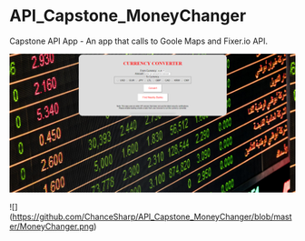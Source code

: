 # API_Capstone_MoneyChanger

Capstone API App - An app that calls to Goole Maps and Fixer.io API.

<img src="https://github.com/ChanceSharp/API_Capstone_MoneyChanger/blob/master/MoneyChanger.png" >

![] (https://github.com/ChanceSharp/API_Capstone_MoneyChanger/blob/master/MoneyChanger.png)
